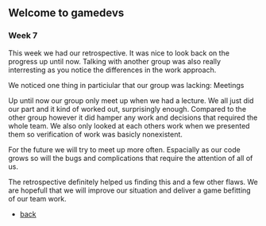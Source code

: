 ## Welcome to gamedevs

### Week 7

This week we had our retrospective.
It was nice to look back on the progress up until now.
Talking with another group was also really interresting as you notice the differences in the work approach.

We noticed one thing in particiular that our group was lacking: Meetings

Up until now our group only meet up when we had a lecture.
We all just did our part and it kind of worked out, surprisingly enough.
Compared to the other group however it did hamper any work and decisions that required the whole team.
We also only looked at each others work when we presented them so verification of work was basicly nonexistent.

For the future we will try to meet up more often.
Espacially as our code grows so will the bugs and complications that require the attention of all of us.

The retrospective definitely helped us finding this and a few other flaws.
We are hopefull that we will improve our situation and deliver a game befitting of our team work.

- [back](https://albgei.github.io/gamedevs/index)

<script src="https://utteranc.es/client.js"
        repo="albgei/gamedevs"
        issue-term="pathname"
        label="commentary_"
        theme="github-dark"
        crossorigin="anonymous"
        async>
